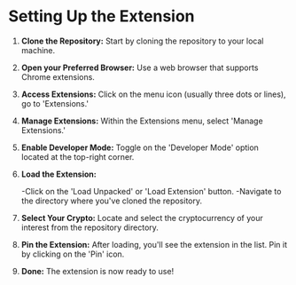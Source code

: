 # Setting Up the Extension

1. **Clone the Repository:** Start by cloning the repository to your local machine.

2. **Open your Preferred Browser:** Use a web browser that supports Chrome extensions.

3. **Access Extensions:** Click on the menu icon (usually three dots or lines), go to 'Extensions.'

4. **Manage Extensions:** Within the Extensions menu, select 'Manage Extensions.'

5. **Enable Developer Mode:** Toggle on the 'Developer Mode' option located at the top-right corner.

6. **Load the Extension:**

   -Click on the 'Load Unpacked' or 'Load Extension' button.
   -Navigate to the directory where you've cloned the repository.

7. **Select Your Crypto:** Locate and select the cryptocurrency of your interest from the repository directory.

8. **Pin the Extension:** After loading, you'll see the extension in the list. Pin it by clicking on the 'Pin' icon.

9. **Done:** The extension is now ready to use!
